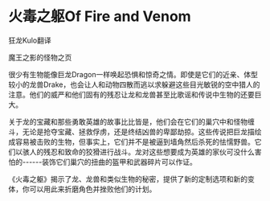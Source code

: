 # 火毒之躯Of Fire and Venom

狂龙Kulo翻译

魔王之影的怪物之页

很少有生物能像巨龙Dragon一样唤起恐惧和惊奇之情。即使是它们的近亲、体型较小的龙兽Drake，也会让人和动物四散而逃以求躲避这些目光敏锐的空中猎人的注意。他们的威严和他们固有的残忍让龙和龙兽甚至比歌谣和传说中生物的还要巨大。

关于龙的宝藏和那些勇敢英雄的故事比比皆是，他们会在它们的巢穴中和怪物缠斗，无论是抢夺宝藏、拯救俘虏，还是终结凶兽的卑鄙劫掠。这些传说把巨龙描绘成容易被击败的生物，但事实上，它们并不是被逼到墙角然后杀死的怯懦野兽。它们以骇人的残忍和致命的狡猾进行战斗。龙对这些想要成为英雄的家伙可没什么害怕的------装饰它们巢穴的扭曲的盔甲和武器碎片可以作证。

《火毒之躯》揭示了龙、龙兽和类似生物的秘密，提供了新的定制选项和新的变体，你可以用此来折磨角色并挫败他们的计划。
